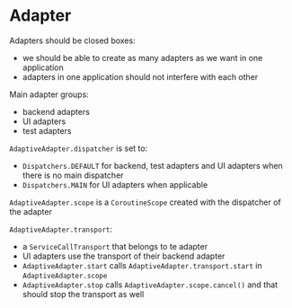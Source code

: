 # Adapter

Adapters should be closed boxes:
- we should be able to create as many adapters as we want in one application
- adapters in one application should not interfere with each other

Main adapter groups:
- backend adapters
- UI adapters
- test adapters

`AdaptiveAdapter.dispatcher` is set to:
- `Dispatchers.DEFAULT` for backend, test adapters and UI adapters when there is no main dispatcher
- `Dispatchers.MAIN` for UI adapters when applicable

`AdaptiveAdapter.scope` is a `CoroutineScope` created with the dispatcher of the adapter

`AdaptiveAdapter.transport`:
- a `ServiceCallTransport` that belongs to te adapter
- UI adapters use the transport of their backend adapter
- `AdaptiveAdapter.start` calls `AdaptiveAdapter.transport.start` in `AdaptiveAdapter.scope`
- `AdaptiveAdapter.stop` calls `AdaptiveAdapter.scope.cancel()` and that should stop the transport as well